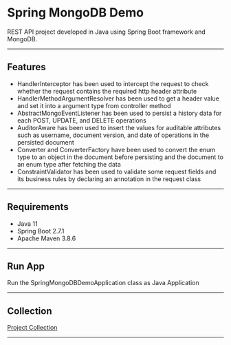 # Spring MongoDB Demo
REST API project developed in Java using Spring Boot framework and MongoDB.

----------

## Features
- HandlerInterceptor has been used to intercept the request to check whether the request contains the required http header attribute  
- HandlerMethodArgumentResolver has been used to get a header value and set it into a argument type from controller method
- AbstractMongoEventListener has been used to persist a history data for each POST, UPDATE, and DELETE operations
- AuditorAware has been used to insert the values for auditable attributes such as username, document version, and date of operations in the persisted document
- Converter and ConverterFactory have been used to convert the enum type to an object in the document before persisting and the document to an enum type after fetching the data
- ConstraintValidator has been used to validate some request fields and its business rules by declaring an annotation in the request class

----------

## Requirements
- Java 11
- Spring Boot 2.7.1
- Apache Maven 3.8.6

----------

## Run App
Run the SpringMongoDBDemoApplication class as Java Application

----------

## Collection
[Project Collection][1]

----------

[1]: https://github.com/erebelo/spring-mongodb-demo/tree/develop/collection